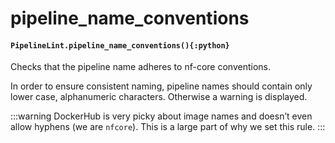 # pipeline\_name\_conventions

#### `PipelineLint.pipeline_name_conventions(){:python}`

Checks that the pipeline name adheres to nf-core conventions.

In order to ensure consistent naming, pipeline names should contain only lower case, alphanumeric characters.
Otherwise a warning is displayed.

:::warning
DockerHub is very picky about image names and doesn’t even allow hyphens (we are `nfcore`).
This is a large part of why we set this rule.
:::
